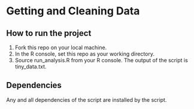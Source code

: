 # Getting and Cleaning Data

## How to run the project

1. Fork this repo on your local machine.
2. In the R console, set this repo as your working directory.
3. Source run_analysis.R from your R console. The output of the script is tiny_data.txt.

## Dependencies

Any and all dependencies of the script are installed by the script.
